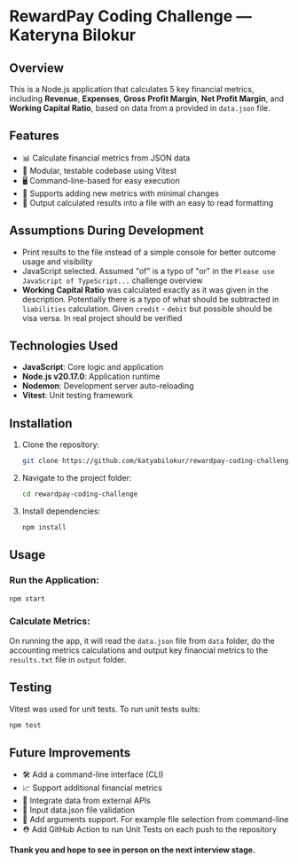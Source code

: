 # RewardPay Coding Challenge — Kateryna Bilokur

## Overview

This is a Node.js application that calculates 5 key financial metrics, including **Revenue**, **Expenses**, **Gross Profit Margin**, **Net Profit Margin**, and **Working Capital Ratio**, based on data from a provided in `data.json` file.

## Features

- 📊 Calculate financial metrics from JSON data
- 🧩 Modular, testable codebase using Vitest
- 🖥️ Command-line-based for easy execution
- 🔧 Supports adding new metrics with minimal changes
- 📁 Output calculated results into a file with an easy to read formatting

## Assumptions During Development

- Print results to the file instead of a simple console for better outcome usage and visibility
- JavaScript selected. Assumed "of" is a typo of "or" in the `Please use JavaScript of TypeScript...` challenge overview
- **Working Capital Ratio** was calculated exactly as it was given in the description. Potentially there is a typo of what should be subtracted in `liabilities` calculation. Given `credit` - `debit` but possible should be visa versa. In real project should be verified

## Technologies Used

- **JavaScript**: Core logic and application
- **Node.js v20.17.0**: Application runtime
- **Nodemon**: Development server auto-reloading
- **Vitest**: Unit testing framework

## Installation

1. Clone the repository:

   ```bash
   git clone https://github.com/katyabilokur/rewardpay-coding-challenge.git
   ```

2. Navigate to the project folder:

   ```bash
   cd rewardpay-coding-challenge
   ```

3. Install dependencies:

   ```bash
   npm install
   ```

## Usage

### Run the Application:

```bash
npm start
```

### Calculate Metrics:

On running the app, it will read the `data.json` file from `data` folder, do the accounting metrics calculations and output key financial metrics to the `results.txt` file in `output` folder.

## Testing

Vitest was used for unit tests. To run unit tests suits:

```bash
npm test
```

## Future Improvements

- 🛠️ Add a command-line interface (CLI)
- 📈 Support additional financial metrics
- 🔗 Integrate data from external APIs
- 🔎 Input data.json file validation
- 📂 Add arguments support. For example file selection from command-line
- ⛑ Add GitHub Action to run Unit Tests on each push to the repository

**Thank you and hope to see in person on the next interview stage.**
